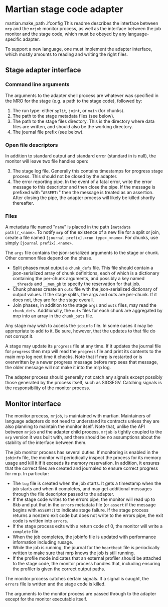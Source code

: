 # Martian stage code adapter
martian.make_path .ifconfig 
This readme describes the interface between `mrp` and the `mrjob` monitor
process, as well as the interface between the job monitor and the stage code,
which must be obeyed by any language-specific adapter.

To support a new language, one must implement the adapter interface, which
mostly amounts to reading and writing the right files.

## Stage adapter interface

### Command line arguments
The arguments to the adapter shell process are whatever was specified in the
MRO for the stage (e.g. a path to the stage code), followed by:
1. The run type: either `split`, `joint`, or `main` (for chunks).
2. The path to the stage metadata files (see below).
3. The path to the stage files directory.  This is the directory where data
files are written, and should also be the working directory.
4. The journal file prefix (see below).

### Open file descriptors
In addition to standard output and standard error (standard in is null), the
monitor will leave two file handles open:

3. The stage log file.  Generally this contains timestamps for progress stage
process.  This should not be closed by the adapter.
4. The error reporting pipe.  In the event of a fatal error, write the error
message to this descriptor and then close the pipe.  If the message is prefixed
with "`ASSERT:`" then the message is treated as an assertion.  After closing
the pipe, the adapter process will likely be killed shortly thereafter.

### Files
A metadata file named "`name`" is placed in the path `[metadata path]/_<name>`.
To notify `mrp` of the existence of a new file for a split or join, create a
file named `[journal prefix].<run type>_<name>`.  For chunks, use simply
`[journal prefix].<name>`.

The `args` file contains the json-serialized arguments to the stage or chunk.
Other common files depend on the phase.
* Split phases must output a `chunk_defs` file.  This file should contain a
json-serialized array of chunk definitions, each of which is a dictionary
containing the per-chunk arguments, and possibly a key named `__threads` and
`__mem_gb` to specify the reservation for that job.
* Chunk phases create an `outs` file with the json-serialized dictionary of
output values.  If the stage splits, the args and outs are per-chunk.  If it
does not, they are for the stage overall.
* Join phases, in addition to the stage `args` and `outs` files, may read the
`chunk_defs`.  Additionally, the `outs` files for each chunk are aggregated by
mrp into an array in the `chunk_outs` file.

Any stage may wish to access the `jobinfo` file.  In some cases it may be
appropriate to add to it.  Be sure, however, that the updates to that file do
not corrupt it.

A stage may update its `progress` file at any time.  If it updates the journal
file for `progress` then mrp will read the `progress` file and print its
contents to the main mrp log next time it checks.  Note that if mrp is
restarted or is overwritten by a newer progress message before mrp sees that
message, the older message will not make it into the mrp log.

The adapter process should generally not catch any signals except possibly
those generated by the process itself, such as SIGSEGV.  Catching signals is
the responsibility of the monitor process.

## Monitor interface

The monitor process, `mrjob`, is maintained with martian.  Maintainers of
language adapters do not need to understand its contracts unless they are also
planning to maintain the monitor itself.  Note that, unlike the API between
`mrjob` and the adapter child process, `mrjob` is tightly coupled to the `mrp`
version it was built with, and there should be no assumptions about the stability
of the interface between them.

The job monitor process has several duties.  If monitoring is enabled in the
`jobinfo` file, the monitor will periodically inspect the process for its
memory usage and kill it if it exceeds its memory reservation.  In addition, it
ensures that the correct files are created and journaled to ensure correct
progress for mrp.  In particular:
* The `log` file is created when the job starts.  It gets a timestamp when the
job starts and when it completes, and may get additional messages through the
file descriptor passed to the adapter.
* If the stage code writes to the errors pipe, the monitor will read up to 8kb
and put that in the `errors` metadata file (or `assert` if the message begins
with `ASSERT:`) to indicate stage failure.  If the stage process returns a
nonzero exit code but does not write to the errors pipe, the exit code is
written into `errors`.
* If the stage process exits with a return code of 0, the monitor will write a
`complete` file.
* When the job completes, the jobinfo file is updated with performance
information including rusage.
* While the job is running, the journal for the `heartbeat` file is
periodically written to make sure that mrp knows the job is still running.
* If the profile mode indicates that an external profiler should be attached to
the stage code, the monitor process handles that, including ensuring the
profiler is given the correct output paths.

The monitor process catches certain signals.  If a signal is caught, the
`errors` file is written and the stage code is killed.

The arguments to the monitor process are passed through to the adapter except
for the monitor executable itself.
